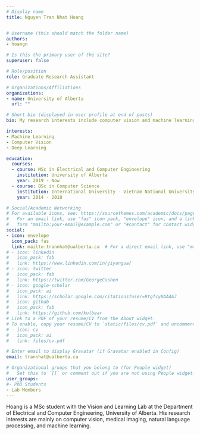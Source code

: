 ```yaml
---
# Display name
title: Nguyen Tran Nhat Hoang


# Username (this should match the folder name)
authors:
- hoangn

# Is this the primary user of the site?
superuser: false

# Role/position
role: Graduate Research Assistant

# Organizations/Affiliations
organizations:
- name: University of Alberta
  url: ""

# Short bio (displayed in user profile at end of posts)
bio: My research interests include computer vision and machine learning.

interests:
- Machine Learning
- Computer Vision
- Deep Learning

education:
  courses:
  - course: MSc in Electrical and Computer Engineering
    institution: University of Alberta
    year: 2019 - Now
  - course: BSc in Computer Science
    institution: International University - Vietnam National University HCMC
    year: 2014 - 2018

# Social/Academic Networking
# For available icons, see: https://sourcethemes.com/academic/docs/page-builder/#icons
#   For an email link, use "fas" icon pack, "envelope" icon, and a link in the
#   form "mailto:your-email@example.com" or "#contact" for contact widget.
social:
- icon: envelope
  icon_pack: fas
  link: mailto:trannhat@ualberta.ca  # For a direct email link, use "mailto:test@example.org".
# - icon: linkedin
#   icon_pack: fab
#   link: https://www.linkedin.com/in/jiyangua/
# - icon: twitter
#   icon_pack: fab
#   link: https://twitter.com/GeorgeCushen
# - icon: google-scholar
#   icon_pack: ai
#   link: https://scholar.google.com/citations?user=9tgfcy8AAAAJ
# - icon: github
#   icon_pack: fab
#   link: https://github.com/kulbear
# Link to a PDF of your resume/CV from the About widget.
# To enable, copy your resume/CV to `static/files/cv.pdf` and uncomment the lines below.
# - icon: cv
#   icon_pack: ai
#   link: files/cv.pdf

# Enter email to display Gravatar (if Gravatar enabled in Config)
email: trannhat@ualberta.ca

# Organizational groups that you belong to (for People widget)
#   Set this to `[]` or comment out if you are not using People widget.
user_groups:
#- PhD Students
- Lab Members
---
```


Hoang is a MSc student with the Vision and Learning Lab at the
Department of Electrical and Computer Engineering, University of Alberta.
His research interests are mainly on computer vision, medical imaging, natural language processing, and machine learning.